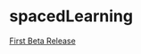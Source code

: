 # spacedLearning

[First Beta Release](https://github.com/abhishek-0010/spacedLearning/releases/tag/0.1)
